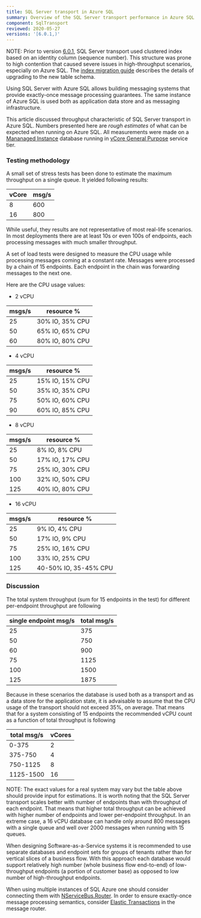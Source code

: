 ```yaml
---
title: SQL Server transport in Azure SQL
summary: Overview of the SQL Server transport performance in Azure SQL
component: SqlTransport
reviewed: 2020-05-27
versions: '[6.0.1,)'
---
```


NOTE: Prior to version [6.0.1](https://github.com/Particular/NServiceBus.SqlServer/releases/tag/6.0.1), SQL Server transport used clustered index based on an identity column (sequence number). This structure was prone to high contention that caused severe issues in high-throughput scenarios, especially on Azure SQL. The [index migration guide](/transports/upgrades/sqlserver-non-clustered-idx.md) describes the details of upgrading to the new table schema. 

Using SQL Server with Azure SQL allows building messaging systems that provide exactly-once message processing guarantees. The same instance of Azure SQL is used both as application data store and as messaging infrastructure. 

This article discussed throughput characteristic of SQL Server transport in Azure SQL. Numbers presented here are *rough estimates* of what can be expected when running on Azure SQL. All measurements were made on a [Mananaged Instance](https://docs.microsoft.com/en-us/azure/sql-database/sql-database-managed-instance) database running in [vCore General Purpose](https://docs.microsoft.com/en-us/azure/sql-database/sql-database-service-tiers-vcore?tabs=azure-portal) service tier.

### Testing methodology

A small set of stress tests has been done to estimate the maximum throughput on a single queue. It yielded following results:

| vCore | msg/s|
|-|-|
|8|600|
|16|800|


While useful, they results are not representative of most real-life scenarios. In most deployments there are at least 10s or even 100s of endpoints, each processing messages with much smaller throughput.

A set of load tests were designed to measure the CPU usage while processing messages coming at a constant rate. Messages were processed by a chain of 15 endpoints. Each endpoint in the chain was forwarding messages to the next one.

Here are the CPU usage values:

* 2 vCPU

| msgs/s | resource % |
|-|-|
|25 | 30% IO, 35% CPU|
|50 | 65% IO, 65% CPU|
|60 | 80% IO, 80% CPU|

* 4 vCPU

| msgs/s | resource % |
|-|-|
|25 | 15% IO, 15% CPU|
|50 | 35% IO, 35% CPU|
|75 | 50% IO, 60% CPU|
|90 | 60% IO, 85% CPU| 

* 8 vCPU

| msgs/s | resource % |
|-|-|
|25 | 8% IO, 8% CPU|
|50 | 17% IO, 17% CPU|
|75 | 25% IO, 30% CPU|
|100 | 32% IO, 50% CPU|
|125 | 40% IO, 80% CPU|

* 16 vCPU

| msgs/s | resource % |
|-|-|
|25 | 9% IO, 4% CPU|
|50 | 17% IO, 9% CPU|
|75 | 25% IO, 16% CPU|
|100 | 33% IO, 25% CPU|
|125 | 40-50% IO, 35-45% CPU|

### Discussion

The total system throughput (sum for 15 endpoints in the test) for different per-endpoint throughput are following

| single endpoint msg/s | total msg/s |
|-|-|
|25 | 375 |
|50 | 750 |
|60 | 900 |
|75 | 1125 |
|100 | 1500 |
|125 | 1875 |

Because in these scenarios the database is used both as a transport and as a data store for the application state, it is advaisable to assume that the CPU usage of the transport should not exceed 35%, on average. That means that for a system consisting of 15 endpoints the recommended vCPU count as a function of total throughput is following

| total msg/s | vCores |
|-|-|
|0-375 | 2  |
|375-750 | 4  |
|750-1125 | 8  |
|1125-1500 | 16  |

NOTE: The exact values for a real system may vary but the table above should provide input for estimations. It is worth noting that the SQL Server transport scales better with number of endpoints than with throughput of each endpoint. That means that higher total throughput can be achieved with higher number of endpoints and lower per-endpoint throughput. In an extreme case, a 16 vCPU database can handle only around 800 messages with a single queue and well over 2000 messages when running with 15 queues.

When designing Software-as-a-Service systems it is recommended to use separate databases and endpoint sets for groups of tenants rather than for vertical slices of a business flow. With this approach each database would support relatively high number (whole business flow end-to-end) of low-throughput endpoints (a portion of customer base) as opposed to low number of high-throughput endpoints.

When using multiple instances of SQL Azure one should consider connecting them with [NServiceBus.Router](/nservicebus/router/). In order to ensure exactly-once message processing semantics, consider [Elastic Transactions](https://docs.microsoft.com/en-us/azure/sql-database/sql-database-elastic-transactions-overview) in the message router.
